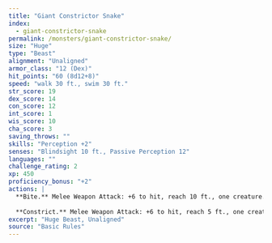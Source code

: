 ```yaml
---
title: "Giant Constrictor Snake"
index:
  - giant-constrictor-snake
permalink: /monsters/giant-constrictor-snake/
size: "Huge"
type: "Beast"
alignment: "Unaligned"
armor_class: "12 (Dex)"
hit_points: "60 (8d12+8)"
speed: "walk 30 ft., swim 30 ft."
str_score: 19
dex_score: 14
con_score: 12
int_score: 1
wis_score: 10
cha_score: 3
saving_throws: ""
skills: "Perception +2"
senses: "Blindsight 10 ft., Passive Perception 12"
languages: ""
challenge_rating: 2
xp: 450
proficiency_bonus: "+2"
actions: |
  **Bite.** Melee Weapon Attack: +6 to hit, reach 10 ft., one creature. Hit: 11 (2d6 + 4) piercing damage.
  
  **Constrict.** Melee Weapon Attack: +6 to hit, reach 5 ft., one creature. Hit: 13 (2d8 + 4) bludgeoning damage, and the target is grappled (escape DC 16). Until this grapple ends, the creature is restrained, and the snake can't constrict another target.
excerpt: "Huge Beast, Unaligned"
source: "Basic Rules"
---
```

